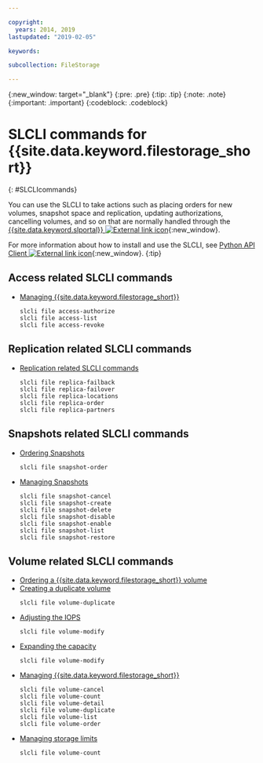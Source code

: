 ```yaml
---

copyright:
  years: 2014, 2019
lastupdated: "2019-02-05"

keywords:

subcollection: FileStorage

---
```

{:new_window: target="_blank"}
{:pre: .pre}
{:tip: .tip}
{:note: .note}
{:important: .important}
{:codeblock: .codeblock}

# SLCLI commands for {{site.data.keyword.filestorage_short}}
{: #SLCLIcommands}

You can use the SLCLI to take actions such as placing orders for new volumes, snapshot space and replication, updating authorizations, cancelling volumes, and so on that are normally handled through the [{{site.data.keyword.slportal}} ![External link icon](../../icons/launch-glyph.svg "External link icon")](https://control.softlayer.com/){:new_window}.

For more information about how to install and use the SLCLI, see [Python API Client ![External link icon](../../icons/launch-glyph.svg "External link icon")](https://softlayer-python.readthedocs.io/en/latest/cli.html){:new_window}.
{:tip}

## Access related SLCLI commands
* [Managing {{site.data.keyword.filestorage_short}}](/docs/infrastructure/FileStorage?topic=FileStorage-managingstorage)  
  ```
  slcli file access-authorize
  slcli file access-list
  slcli file access-revoke
  ```

## Replication related SLCLI commands

* [Replication related SLCLI commands](/docs/infrastructure/FileStorage?topic=FileStorage-replication#clicommands)
  ```
  slcli file replica-failback
  slcli file replica-failover
  slcli file replica-locations
  slcli file replica-order
  slcli file replica-partners
  ```

## Snapshots related SLCLI commands

* [Ordering Snapshots](/docs/infrastructure/FileStorage?topic=FileStorage-ordering-snapshots)
  ```
  slcli file snapshot-order
  ```

* [Managing Snapshots](/docs/infrastructure/FileStorage?topic=FileStorage-managingSnapshots)
  ```
  slcli file snapshot-cancel
  slcli file snapshot-create
  slcli file snapshot-delete
  slcli file snapshot-disable
  slcli file snapshot-enable
  slcli file snapshot-list
  slcli file snapshot-restore
  ```

## Volume related SLCLI commands

* [Ordering a {{site.data.keyword.filestorage_short}} volume](/docs/infrastructure/FileStorage?topic=FileStorage-orderingSLCLI)
* [Creating a duplicate volume](/docs/infrastructure/FileStorage?topic=FileStorage-duplicatevolume)
  ```
  slcli file volume-duplicate
  ```
* [Adjusting the IOPS](/docs/infrastructure/FileStorage?topic=FileStorage-adjustingIOPS#adjustingsteps)
  ```
  slcli file volume-modify
  ```
* [Expanding the capacity](/docs/infrastructure/FileStorage?topic=FileStorage-expandCapacity#resizingsteps)
  ```
  slcli file volume-modify
  ```
* [Managing {{site.data.keyword.filestorage_short}}](/docs/infrastructure/FileStorage?topic=FileStorage-managingstorage)
  ```
  slcli file volume-cancel
  slcli file volume-count
  slcli file volume-detail
  slcli file volume-duplicate
  slcli file volume-list
  slcli file volume-order
  ```
* [Managing storage limits](/docs/infrastructure/FileStorage?topic=FileStorage-managinglimits)
  ```
  slcli file volume-count
  ```
